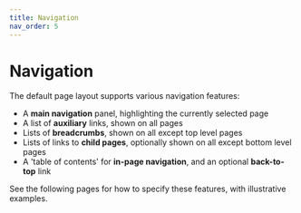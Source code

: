 ```yaml
---
title: Navigation
nav_order: 5
---
```


# Navigation

The default page layout supports various navigation features:

* A **main navigation** panel, highlighting the currently selected page
* A list of **auxiliary** links, shown on all pages
* Lists of **breadcrumbs**, shown on all except top level pages
* Lists of links to **child pages**, optionally shown on all except bottom level pages
* A 'table of contents' for **in-page navigation**, and an optional **back-to-top** link

See the following pages for how to specify these features, with illustrative examples.
